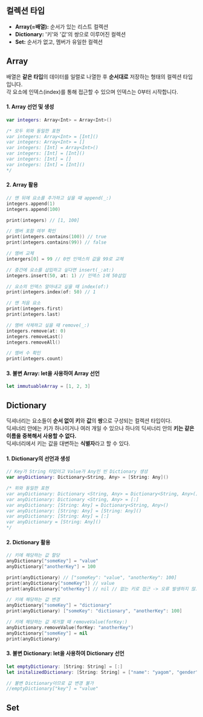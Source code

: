 ## 컬렉션 타입
* **Array(=배열):** 순서가 있는 리스트 컬렉션  
* **Dictionary:** '키'와 '값'의 쌍으로 이루어진 컬렉션  
* **Set:** 순서가 없고, 멤버가 유일한 컬렉션   

## Array
배열은 **같은 타입**의 데이터를 일렬로 나열한 후 **순서대로** 저장하는 형태의 컬렉션 타입입니다.  
각 요소에 인덱스(index)를 통해 접근할 수 있으며 인덱스는 0부터 시작합니다.  

#### 1. Array 선언 및 생성
~~~Swift
var integers: Array<Int> = Array<Int>()

/* 모두 위와 동일한 표현
var integers: Array<Int> = [Int]()
var integers: Array<Int> = []
var integers: [Int] = Array<Int>()
var integers: [Int] = [Int]()
var integers: [Int] = []
var integers: [Int] = [Int]()
*/
~~~
#### 2. Array 활용
~~~Swift
// 맨 뒤에 요소를 추가하고 싶을 때 append(_:)
integers.append(1)
integers.append(100)

print(integers) // [1, 100]

// 멤버 포함 여부 확인
print(integers.contains(100)) // true
print(integers.contains(99)) // false

// 멤버 교체
intergers[0] = 99 // 0번 인덱스의 값을 99로 교체

// 중간에 요소를 삽입하고 싶다면 insert(_:at:)
integers.insert(50, at: 1) // 인덱스 1에 50삽입

// 요소의 인덱스 알아내고 싶을 때 index(of:)
print(integers.index(of: 50) // 1

// 맨 처음 요소
print(integers.first)
print(integers.last)

// 멤버 삭제하고 싶을 때 remove(_:)
integers.remove(at: 0)
integers.removeLast()
integers.removeAll()

// 멤버 수 확인
print(integers.count)

~~~
#### 3. 불변 Array: let을 사용하여 Array 선언
~~~Swift
let immutuableArray = [1, 2, 3]
~~~~

## Dictionary
딕셔너리는 요소들이 **순서 없이** **키**와 **값**의 **쌍**으로 구성되는 컬렉션 타입이다.  
딕셔너리 안에는 키가 하나이거나 여러 개일 수 있으나 하나의 딕셔너리 안의 **키는 같은 이름을 중복해서 사용할 수 없다.**  
딕셔너리에서 키는 값을 대변하는 **식별자**라고 할 수 있다.  

#### 1. Dictionary의 선언과 생성
~~~Swift
// Key가 String 타입이고 Value가 Any인 빈 Dictionary 생성
var anyDictionary: Dictionary<String, Any> = [String: Any]()

/* 위와 동일한 표현
var anyDictionary: Dictionary <String, Any> = Dictionary<String, Any>()
var anyDictionary: Dictionary <String, Any> = [:]
var anyDictionary: [String: Any] = Dictionary<String, Any>()
var anyDictionary: [String: Any] = [String: Any]()
var anyDictionary: [String: Any] = [:]
var anyDictionary = [String: Any]()
*/
~~~
#### 2. Dictionary 활용
~~~Swift
// 키에 해당하는 값 할당
anyDictionary["someKey"] = "value"
anyDictionary["anotherKey"] = 100

print(anyDictionary) // ["someKey": "value", "anotherKey": 100]
print(anyDictionary["someKey"]) // value
print(anyDictionary["otherKey"] // nil // 없는 키로 접근 -> 오류 발생하지 않고 nil반환

// 키에 해당하는 값 변경
anyDictionary["someKey"] = "dictionary"
print(anyDictionary) ["someKey": "dictionary", "anotherKey": 100]

// 키에 해당하는 값 제거할 때 removeValue(forKey:)
anyDictionary.removeValue(forKey: "anotherKey")
anyDictionary["someKey"] = nil
print(anyDictionary)
~~~
#### 3. 불변 Dictionary: let을 사용하여 Dictionary 선언
~~~Swift
let emptyDictionary: [String: String] = [:]
let initalizedDictionary: [String: String] = ["name": "yagom", "gender": "male"]

// 불변 Dictionary이므로 값 변경 불가
//emptyDictionary["key"] = "value"
~~~

## Set
